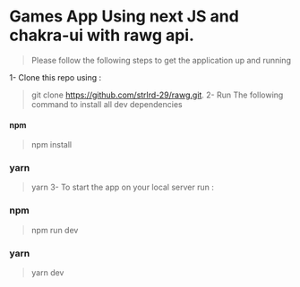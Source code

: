# Games App Using next JS and chakra-ui with rawg api.

> Please follow the following steps to get the application up and running

1- Clone this repo using :

> git clone https://github.com/strlrd-29/rawg.git.
> 2- Run The following command to install all dev dependencies

#### npm

> npm install

### yarn

> yarn
> 3- To start the app on your local server run :

### npm

> npm run dev

### yarn

> yarn dev
